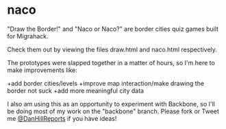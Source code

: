 naco
====

"Draw the Border!" and "Naco or Naco?" are border cities quiz games built for Migrahack. 

Check them out by viewing the files draw.html and naco.html respectively.

The prototypes were slapped together in a matter of hours, so I'm here to make improvements like:

+add border cities/levels
+improve map interaction/make drawing the border not suck
+add more meaningful city data

I also am using this as an opportunity to experiment with Backbone, so I'll be doing most of my work on the "backbone" branch. Please fork or Tweet me [@DanHillReports](http://twitter.com/danhillreports) if you have ideas!
